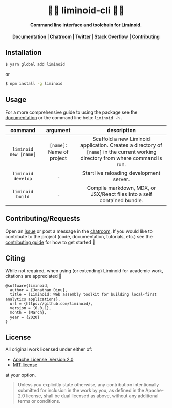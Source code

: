 <div align="center">

  <h1>🔵🔴 liminoid-cli 🔴🔵</h1>

<strong>Command line interface and toolchain for Liminoid.</strong>

</div>

<div align="center">
  <h4>
    <a href="https://liminoid.io/reference/cli/">
      Documentation
    </a>
    <span> | </span>
    <a href="https://discord.gg/wWUXSDj">
      Chatroom
    </a>
    <span> | </span>
    <a href="https://twitter.com/liminoid_io">
      Twitter
    </a>
    <span> | </span>
    <a href="https://stackoverflow.com/questions/tagged/liminoid">
      Stack Overflow
    </a>
    <span> | </span>
    <a href="https://liminoid.io/contributing/">
      Contributing
    </a>
  </h4>
</div>

## Installation

```sh
$ yarn global add liminoid
```

or

```sh
$ npm install -g liminoid
```

## Usage

For a more comprehensive guide to using the package see the [documentation](https://liminoid.io/reference/cli/) or the command line help: `liminoid -h` .

<!-- prettier-ignore -->
|  command  | argument | description  |
| :--------:  |:--:| :---------: |
| `liminoid new [name]` | `[name]`: Name of project | Scaffold a new Liminoid application. Creates a directory of `[name]` in the current working directory from where command is run.  |
|  `liminoid develop`  | `.` | Start live reloading development server. |
|   `liminoid build`   | `.` | Compile markdown, MDX, or JSX/React files into a self contained bundle. |

## Contributing/Requests

Open an [issue](https://github.com/liminoid/liminoid-cli/issues) or post a message in the [chatroom](https://discord.gg/wWUXSDj). If you would like to contribute to the project (code, documentation, tutorials, etc.) see the [contributing guide](https://liminoid.io/contributing/) for how to get started 🙌

## Citing

While not required, when using (or extending) Liminoid for academic work, citations are appreciated 🙏

```
@software{liminoid,
  author = {Jonathan Dinu},
  title = {Liminoid: Web assembly toolkit for building local-first analytics applications},
  url = {https://github.com/liminoid},
  version = {0.0.1},
  month = {March},
  year = {2020}
}
```

## License

All original work licensed under either of:

- [Apache License, Version 2.0](http://www.apache.org/licenses/LICENSE-2.0)
- [MIT license](http://opensource.org/licenses/MIT)

at your option.

> Unless you explicitly state otherwise, any contribution intentionally submitted for inclusion in the work by you, as defined in the Apache-2.0 license, shall be dual licensed as above, without any additional terms or conditions.
